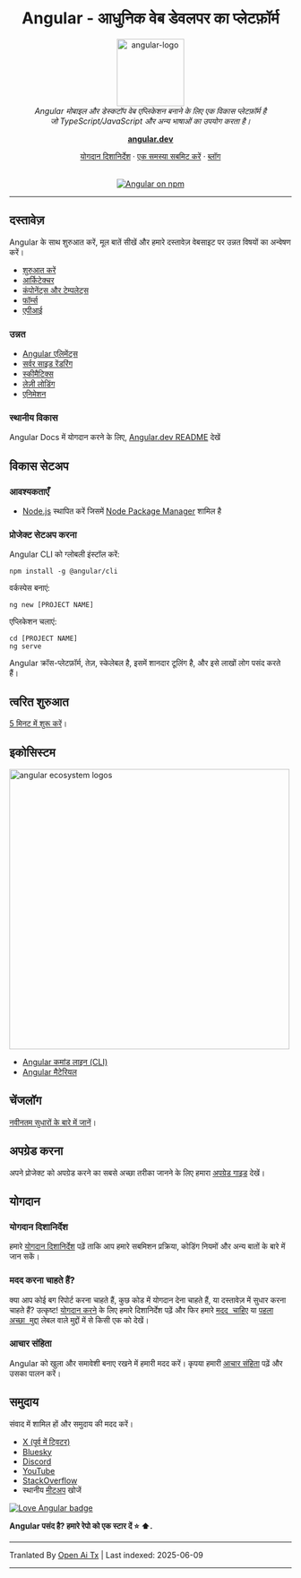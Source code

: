 <h1 align="center">Angular - आधुनिक वेब डेवलपर का प्लेटफ़ॉर्म</h1>

<p align="center">
  <img src="adev/src/assets/images/press-kit/angular_icon_gradient.gif" alt="angular-logo" width="120px" height="120px"/>
  <br>
  <em>Angular मोबाइल और डेस्कटॉप वेब एप्लिकेशन बनाने के लिए एक विकास प्लेटफ़ॉर्म है
    <br> जो TypeScript/JavaScript और अन्य भाषाओं का उपयोग करता है।</em>
  <br>
</p>

<p align="center">
  <a href="https://angular.dev/"><strong>angular.dev</strong></a>
  <br>
</p>

<p align="center">
  <a href="CONTRIBUTING.md">योगदान दिशानिर्देश</a>
  ·
  <a href="https://github.com/angular/angular/issues">एक समस्या सबमिट करें</a>
  ·
  <a href="https://blog.angular.dev/">ब्लॉग</a>
  <br>
  <br>
</p>

<p align="center">
  <a href="https://www.npmjs.com/@angular/core">
    <img src="https://img.shields.io/npm/v/@angular/core.svg?logo=npm&logoColor=fff&label=NPM+package&color=limegreen" alt="Angular on npm" />
  </a>
</p>

<hr>

## दस्तावेज़

Angular के साथ शुरुआत करें, मूल बातें सीखें और हमारे दस्तावेज़ वेबसाइट पर उन्नत विषयों का अन्वेषण करें।

- [शुरुआत करें][quickstart]
- [आर्किटेक्चर][architecture]
- [कंपोनेंट्स और टेम्पलेट्स][componentstemplates]
- [फॉर्म्स][forms]
- [एपीआई][api]

### उन्नत

- [Angular एलिमेंट्स][angularelements]
- [सर्वर साइड रेंडरिंग][ssr]
- [स्कीमैटिक्स][schematics]
- [लेज़ी लोडिंग][lazyloading]
- [एनिमेशन][animations]

### स्थानीय विकास

Angular Docs में योगदान करने के लिए, [Angular.dev README](adev/README.md) देखें

## विकास सेटअप

### आवश्यकताएँ

- [Node.js] स्थापित करें जिसमें [Node Package Manager][npm] शामिल है

### प्रोजेक्ट सेटअप करना

Angular CLI को ग्लोबली इंस्टॉल करें:

```
npm install -g @angular/cli
```

वर्कस्पेस बनाएं:

```
ng new [PROJECT NAME]
```

एप्लिकेशन चलाएं:

```
cd [PROJECT NAME]
ng serve
```

Angular क्रॉस-प्लेटफ़ॉर्म, तेज़, स्केलेबल है, इसमें शानदार टूलिंग है, और इसे लाखों लोग पसंद करते हैं।

## त्वरित शुरुआत

[5 मिनट में शुरू करें][quickstart]।

## इकोसिस्टम

<p>
  <img src="/contributing-docs/images/angular-ecosystem-logos.png" alt="angular ecosystem logos" width="500px" height="auto">
</p>

- [Angular कमांड लाइन (CLI)][cli]
- [Angular मैटेरियल][angularmaterial]

## चेंजलॉग

[नवीनतम सुधारों के बारे में जानें][changelog]।

## अपग्रेड करना

अपने प्रोजेक्ट को अपग्रेड करने का सबसे अच्छा तरीका जानने के लिए हमारा [अपग्रेड गाइड](https://angular.dev/update-guide/) देखें।

## योगदान

### योगदान दिशानिर्देश

हमारे [योगदान दिशानिर्देश][contributing] पढ़ें ताकि आप हमारे सबमिशन प्रक्रिया, कोडिंग नियमों और अन्य बातों के बारे में जान सकें।

### मदद करना चाहते हैं?

क्या आप कोई बग रिपोर्ट करना चाहते हैं, कुछ कोड में योगदान देना चाहते हैं, या दस्तावेज़ में सुधार करना चाहते हैं? उत्कृष्ट! [योगदान करने][contributing] के लिए हमारे दिशानिर्देश पढ़ें और फिर हमारे <kbd>[मदद चाहिए](https://github.com/angular/angular/labels/help%20wanted)</kbd> या <kbd>[पहला अच्छा मुद्दा](https://github.com/angular/angular/labels/good%20first%20issue)</kbd> लेबल वाले मुद्दों में से किसी एक को देखें।

### आचार संहिता

Angular को खुला और समावेशी बनाए रखने में हमारी मदद करें। कृपया हमारी [आचार संहिता][codeofconduct] पढ़ें और उसका पालन करें।

## समुदाय

संवाद में शामिल हों और समुदाय की मदद करें।

- [X (पूर्व में ट्विटर)][X (formerly Twitter)]
- [Bluesky][bluesky]
- [Discord][discord]
- [YouTube][youtube]
- [StackOverflow][stackoverflow]
- स्थानीय [मीटअप][meetup] खोजें

[![Love Angular badge](https://img.shields.io/badge/angular-love-blue?logo=angular&angular=love)](https://www.github.com/angular/angular)

**Angular पसंद है? हमारे रेपो को एक स्टार दें :star: :arrow_up:.**

[contributing]: CONTRIBUTING.md
[quickstart]: https://angular.dev/tutorials/learn-angular
[changelog]: CHANGELOG.md
[ng]: https://angular.dev
[documentation]: https://angular.dev/overview
[angularmaterial]: https://material.angular.dev/
[cli]: https://angular.dev/tools/cli
[architecture]: https://angular.dev/essentials
[componentstemplates]: https://angular.dev/tutorials/learn-angular/1-components-in-angular
[forms]: https://angular.dev/tutorials/learn-angular/15-forms
[api]: https://angular.dev/api
[angularelements]: https://angular.dev/guide/elements
[ssr]: https://angular.dev/guide/ssr
[schematics]: https://angular.dev/tools/cli/schematics
[lazyloading]: https://angular.dev/guide/ngmodules/lazy-loading
[node.js]: https://nodejs.org/
[npm]: https://www.npmjs.com/get-npm
[codeofconduct]: CODE_OF_CONDUCT.md
[X (formerly Twitter)]: https://www.twitter.com/angular
[bluesky]: https://bsky.app/profile/angular.dev
[discord]: https://discord.gg/angular
[stackoverflow]: https://stackoverflow.com/questions/tagged/angular
[youtube]: https://youtube.com/angular
[meetup]: https://www.meetup.com/find/?keywords=angular
[animations]: https://angular.dev/guide/animations


---

Tranlated By [Open Ai Tx](https://github.com/OpenAiTx/OpenAiTx) | Last indexed: 2025-06-09

---